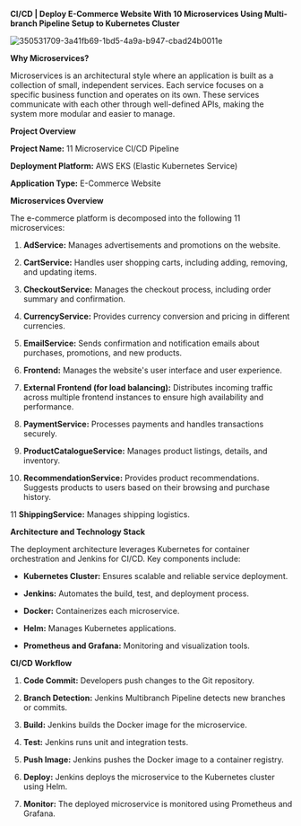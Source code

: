 **CI/CD | Deploy E-Commerce Website With 10 Microservices Using Multi-branch Pipeline Setup to Kubernetes Cluster**

![350531709-3a41fb69-1bd5-4a9a-b947-cbad24b0011e](https://github.com/user-attachments/assets/ba48231a-96c0-4091-9292-21853c41ae34)

**Why Microservices?**

Microservices is an architectural style where an application is built as a collection of small, independent services. Each service focuses on a specific business function and operates on its own. These services communicate with each other through well-defined APIs, making the system more modular and easier to manage.

**Project Overview**

**Project Name:** 11 Microservice CI/CD Pipeline

**Deployment Platform:** AWS EKS (Elastic Kubernetes Service)

**Application Type:** E-Commerce Website

**Microservices Overview**

The e-commerce platform is decomposed into the following 11 microservices:

1. **AdService:** Manages advertisements and promotions on the website.

2. **CartService:** Handles user shopping carts, including adding, removing, and updating items.

3. **CheckoutService:** Manages the checkout process, including order summary and confirmation.

4. **CurrencyService:** Provides currency conversion and pricing in different currencies.

5. **EmailService:** Sends confirmation and notification emails about purchases, promotions, and new products.

6. **Frontend:** Manages the website's user interface and user experience.

7. **External Frontend (for load balancing):** Distributes incoming traffic across multiple frontend instances to ensure high availability and performance.

8. **PaymentService:** Processes payments and handles transactions securely.

9. **ProductCatalogueService:** Manages product listings, details, and inventory.

10. **RecommendationService:** Provides product recommendations. Suggests products to users based on their browsing and purchase history.

11 **ShippingService:** Manages shipping logistics.


**Architecture and Technology Stack**

The deployment architecture leverages Kubernetes for container orchestration and Jenkins for CI/CD. Key components include:

- **Kubernetes Cluster:** Ensures scalable and reliable service deployment.

- **Jenkins:** Automates the build, test, and deployment process.

- **Docker:** Containerizes each microservice.

- **Helm:** Manages Kubernetes applications.

- **Prometheus and Grafana:** Monitoring and visualization tools.
  

**CI/CD Workflow**

1. **Code Commit:** Developers push changes to the Git repository.

2. **Branch Detection:** Jenkins Multibranch Pipeline detects new branches or commits.

3. **Build:** Jenkins builds the Docker image for the microservice.

4. **Test:** Jenkins runs unit and integration tests.

5. **Push Image:** Jenkins pushes the Docker image to a container registry.

6. **Deploy:** Jenkins deploys the microservice to the Kubernetes cluster using Helm.

7. **Monitor:** The deployed microservice is monitored using Prometheus and Grafana.
